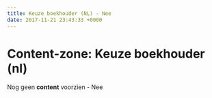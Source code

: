 ```yaml
---
title: Keuze boekhouder (NL) - Nee
date: 2017-11-21 23:43:33 +0000
---
```

# Content-zone: Keuze boekhouder (nl)

Nog geen **content** voorzien - Nee